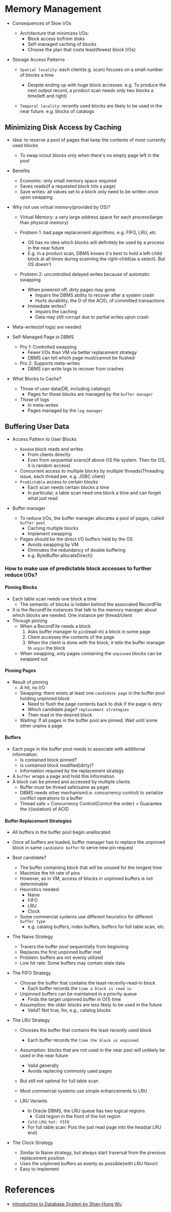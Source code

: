# Memory Management
* Consequences of Slow I/Os
  * Architecture that minimizes I/Os:
     * Block access to/from disks
     * Self-managed caching of blocks
     * Choose the plan that costs least(fewest block I/Os)

* Storage Access Patterns
  * `Spatial locality`: each client(e.g. scan) focuses on a small number of blocks a time
     * Despite ending up with huge block accesses. e.g. To produce the next output record, a product scan needs only two blocks a time(left and right)

  * `Temporal locality`: recently used blocks are likely to be used in the near future. e.g. blocks of catalogs

## Minimizing Disk Access by Caching
* Idea: to reserve a pool of pages that keep the contents of most currently used blocks
  * To swap in/out blocks only when there's no empty page left in the pool

* Benefits
  * Economic: only small memory space required
  * Saves reads(if a requested block hits a page)
  * Save writes: all values set to a block only need to be written once upon swapping

* Why not use virtual memory(provided by OS)?
  * Virtual Memory: a very large address space for each process(larger than physical memory)
  * Problem 1: bad page replacement algorithms. e.g. FIFO, LRU, etc
     * OS has no idea which blocks will definitely be used by a process in the near future
     * E.g. In a product scan, DBMS knows it's best to hold a left-child block at all times during scanning the right-child(as a select). But OS doesn't

  * Problem 2: uncontrolled delayed writes because of automatic swapping
     * When powered off, dirty pages may gone
        * Impairs the DBMS ability to recover after a system crash
        * Hurts durability, the D of the ACID, of committed transactions
     * Immediate writes?
        * Impairs the caching
        * Data may still corrupt due to partial writes upon crash
* Meta-writes(of logs) are needed

* Self-Managed Page in DBMS
  * Pro 1: Controlled swapping
     * Fewer I/Os than VM via better replacement strategy
     * DBMS can tell which page must/cannot be flushed
  * Pro 2: Supports meta-writes
     * DBMS can write logs to recover from crashes

* What Blocks to Cache?
  * Those of user data(DB, including catalogs)
     * Pages for these blocks are managed by the `buffer manager`
  * Those of logs
     * In meta-writes
     * Pages managed by the `log manager`

## Buffering User Data
* Access Pattern to User Blocks
  * `Random` block reads and writes
     * From clients directly
     * Even from sequential scans(if above OS file system. Then for OS, it is random access)
  * Concurrent access to multiple blocks by multiple`threads(Threading issue, each thread per, e.g. JDBC client)
  * `Predictable` access to certain blocks
     * Each scan needs certain blocks a time
     * In particular, a table scan need one block a time and can forget what just read

* Buffer manager
    * To reduce I/Os, the buffer manager allocates a pool of pages, called `buffer pool`
        * Caching multiple blocks
        * Implement swapping
    * Pages should be the direct I/O buffers held by the OS
        * Avoids swapping by VM
        * Eliminates the redundancy of double buffering
        * e.g. ByteBuffer.allocateDirect()

### How to make use of predictable block accesses to further reduce I/Os? 
#### Pinning Blocks 
* Each table scan needs one block a time
  * The semantic of blocks is hidden behind the associated RecordFile
* It is the RecordFile instances that talk to the memory manager about which blocks are needed. One instance per thread/client
* Through pinning
  * When a RecordFile needs a block
     1. Asks buffer manager to `pin`(read-in) a block in some page
     2. Client accesses the contents of the page
     3. When the client is done with the block, it tells the buffer manager to `unpin` the block
  * When swapping, only pages containing the `unpinned` blocks can be swapped out

#### Pinning Pages
* Result of pinning
  * A hit, no I/O
  * Swapping: there exists at least one `candidate page` in the buffer pool holding unpinned block
     * Need to flush the page contents back to disk if the page is dirty
     * Which candidate page? `replacement strategies`
     * Then read in the desired block
  * Waiting: If all pages in the buffer pool are pinned. Wait until some other unpins a page

#### Buffers
* Each page in the buffer pool needs to associate with additional information:
	* Is contained block pinned?
	* Is contained block modified(dirty)?
	* Information required by the replacement strategy
* A `buffer` wraps a page and hold this information
* A block can be pinned and accessed by multiple clients
	* Buffer must be thread safe(same as page)
	* DBMS needs other mechanism(i.e. concurrency control) to serialize conflict operations to a buffer
	* Thread safe + Concurrency Control(Control the order) = Guarantee the `I`(isolation) of ACID

#### Buffer Replacement Strategies
* All buffers in the buffer pool begin unallocated
* Once all buffers are loaded, buffer manager has to replace the unpinned block in same `candidate buffer` to serve new pin request
* Best candidate?
	* The buffer containing block that will be unused for the longest time
	* Maximize the hit rate of pins
	* However, as in VM, access of blocks in unpinned buffers is not determinable
	* Heuristics needed:
		* Naive
		* FIFO
		* LRU
		* Clock
	* Some commercial systems use different heuristics for different `buffer type`
		* e.g. catalog buffers, index buffers, buffers for full table scan, etc.

* The Naive Strategy
	* Travers the buffer pool sequentially from beginning
	* Replaces the first unpinned buffer met
	* Problem: buffers are not evenly utilized
	* Low hit rate: Some buffers may contain stale data

* The FIFO Strategy
	* Choose the buffer that contains the least-recently-read-in block
		* Each buffer records the `time a block is read in`
	* Unpinned buffers can be maintained in a priority queue
		* Finds the target unpinned buffer in O(1) time
	* Assumption: the older blocks are less likely to be used in the future
		* Valid? Not true, for, e.g., catalog blocks

* The LRU Strategy
	* Chooses the buffer that contains the least recently used block
		* Each buffer records the `time the block us unpinned`
	* Assumption: blocks that are not used in the near past will unlikely be used in the near future
		* Valid generally
		* Avoids replacing commonly used pages
	* But still not optimal for full table scan
	* Most commercial systems use simple enhancements to LRU

	* LRU Variants
		* In Oracle DBMS, the LRU queue has two logical regions
			* Cold region in the front of the hot region
		* `Cold:LRU`; `hot: FIFO`
		* For full table scan: Puts the just read page into the head(at LRU end)

* The Clock Strategy
	* Similar to Naive strategy, but always start traversal from the previous replacement position
	* Uses the unpinned buffers as evenly as possible(with LRU flavor)
	* Easy to implement

# References
* [Introduction to Database System by Shan-Hung Wu](https://www.youtube.com/playlist?list=PLS0SUwlYe8cyln89Srqmmlw42CiCBT6Zn)
